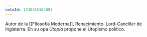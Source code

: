 ```yaml
---
noteId: 1748465184093
---
```


Autor de la [[Filosofía Moderna]], Renacimiento. Lord-Canciller de Inglaterra. En su opa *Utopía* propone el Utopismo político.